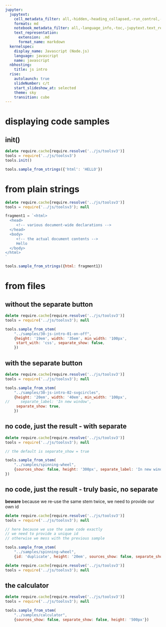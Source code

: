```yaml
---
jupyter:
  jupytext:
    cell_metadata_filter: all,-hidden,-heading_collapsed,-run_control,-trusted
    formats: md
    notebook_metadata_filter: all,-language_info,-toc,-jupytext.text_representation.jupytext_version,-jupytext.text_representation.format_version
    text_representation:
      extension: .md
      format_name: markdown
  kernelspec:
    display_name: Javascript (Node.js)
    language: javascript
    name: javascript
  nbhosting:
    title: js intro
  rise:
    autolaunch: true
    slideNumber: c/t
    start_slideshow_at: selected
    theme: sky
    transition: cube
---
```


<!-- #region slideshow={"slide_type": ""} -->
# displaying code samples
<!-- #endregion -->

## init()

```javascript hide_input=false
delete require.cache[require.resolve('../js/toolsv3')]
tools = require('../js/toolsv3')
tools.init()
```

```javascript
tools.sample_from_strings({'html': 'HELLO'})
```

# from plain strings

```javascript scrolled=false
delete require.cache[require.resolve('../js/toolsv3')]
tools = require('../js/toolsv3'); null
```

```javascript
fragment1 = `<html>
  <head>
     <!-- various document-wide declarations -->
  </head>
  <body>
     <!-- the actual document contents -->
     Hello
  </body>
</html>
`

tools.sample_from_strings({html: fragment1})
```

# from files


## without the separate button

```javascript scrolled=false
delete require.cache[require.resolve('../js/toolsv3')]
tools = require('../js/toolsv3'); null
```

```javascript slideshow={"slide_type": ""} hide_input=false scrolled=true
tools.sample_from_stem(
    "../samples/30-js-intro-01-on-off", 
    {height: '19em', width: '35em', min_width: '100px',
     start_with: 'css', separate_show: false,
    }) 
```

## with the separate button

```javascript scrolled=false
delete require.cache[require.resolve('../js/toolsv3')]
tools = require('../js/toolsv3'); null
```

```javascript slideshow={"slide_type": ""} hide_input=false scrolled=false
tools.sample_from_stem(
    "../samples/30-js-intro-02-svgcircles", 
    {height: '20em', width: '40em', min_width: '100px',
//     separate_label: 'In new window',
     separate_show: true,
    }) 
```

## no code, just the result - with separate

```javascript scrolled=false
delete require.cache[require.resolve('../js/toolsv3')]
tools = require('../js/toolsv3'); null
```

```javascript slideshow={"slide_type": ""} hide_input=false scrolled=true
// the default is separate_show = true

tools.sample_from_stem(
    "../samples/spinning-wheel", 
    {sources_show: false, height: '300px', separate_label: 'In new window',
}) 
```

## no code, just the result - truly basic, no separate


**beware** because we re-use the same stem twice, we need to provide our own id

```javascript tags=[] scrolled=false
delete require.cache[require.resolve('../js/toolsv3')]
tools = require('../js/toolsv3'); null
```

```javascript scrolled=false
// here because we use the same code exactly
// we need to provide a unique id
// otherwise we mess with the previous sample

tools.sample_from_stem(
    "../samples/spinning-wheel", 
    {id: 'duplicate', height: '20em', sources_show: false, separate_show: false})
```

```javascript scrolled=false
delete require.cache[require.resolve('../js/toolsv3')]
tools = require('../js/toolsv3'); null
```

## the calculator

```javascript tags=[] scrolled=false
delete require.cache[require.resolve('../js/toolsv3')]
tools = require('../js/toolsv3'); null
```

```javascript slideshow={"slide_type": ""} hide_input=false scrolled=false
tools.sample_from_stem(
    "../samples/calculator", 
    {sources_show: false, separate_show: false, height: '500px'}) 
```
